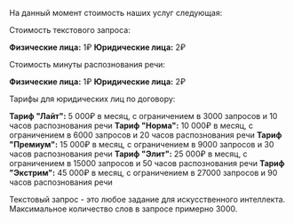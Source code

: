 На данный момент стоимость наших услуг следующая:

Стоимость текстового запроса:

**Физические лица:** 1₽
**Юридические лица:** 2₽

Стоимость минуты распознования речи:

**Физические лица:** 1₽
**Юридические лица:** 2₽

Тарифы для юридических лиц по договору:

**Тариф "Лайт":** 5 000₽ в месяц, с ограничением в 3000 запросов и 10 часов распознования речи
**Тариф "Норма":** 10 000₽ в месяц, с ограничением в 6000 запросов и 20 часов распознования речи
**Тариф "Премиум":** 15 000₽ в месяц, с ограничением в 9000 запросов и 30 часов распознования речи
**Тариф "Элит":** 25 000₽ в месяц, с ограничением в 15000 запросов и 50 часов распознования речи
**Тариф "Экстрим":** 45 000₽ в месяц, с ограничением в 27000 запросов и 90 часов распознования речи

Текстовый запрос - это любое задание для искусственного интеллекта. Максимальное количество слов в запросе примерно 3000.